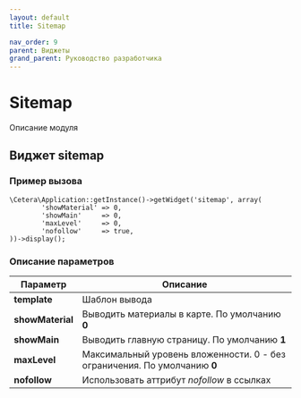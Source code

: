 ```yaml
---
layout: default
title: Sitemap

nav_order: 9
parent: Виджеты
grand_parent: Руководство разработчика
---
```


# Sitemap

Описание модуля

## Виджет sitemap

### Пример вызова

	\Cetera\Application::getInstance()->getWidget('sitemap', array(
	        'showMaterial' => 0,
	        'showMain'     => 0,
	        'maxLevel'     => 0,
	        'nofollow'     => true,
	))->display();
 
### Описание параметров

Параметр | Описание
---|---
**template**|Шаблон вывода
**showMaterial**|Выводить материалы в карте. По умолчанию **0**
**showMain**|Выводить главную страницу. По умолчанию **1**
**maxLevel**|Максимальный уровень вложенности. 0 - без ограничения. По умолчанию **0**
**nofollow**|Использовать аттрибут *nofollow* в ссылках